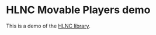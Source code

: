 # HLNC Movable Players demo

This is a demo of the [HLNC library](https://github.com/Heavenlode/HLNC).
